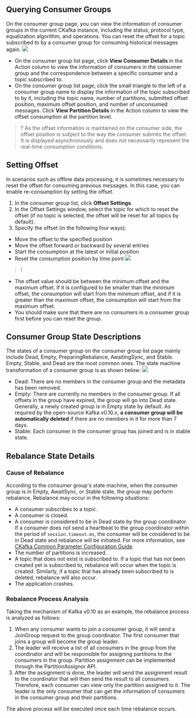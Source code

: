## Querying Consumer Groups
On the consumer group page, you can view the information of consumer groups in the current CKafka instance, including the status, protocol type, equalization algorithm, and operations. You can reset the offset for a topic subscribed to by a consumer group for consuming historical messages again.
![](https://main.qcloudimg.com/raw/cd3bc2bfb415909c6e666e5978ecc665.png)
- On the consumer group list page, click **View Consumer Details** in the Action column to view the information of consumers in the consumer group and the correspondence between a specific consumer and a topic subscribed to.
- On the consumer group list page, click the small triangle to the left of a consumer group name to display the information of the topic subscribed to by it, including the topic name, number of partitions, submitted offset position, maximum offset position, and number of unconsumed messages. Click **View Partition Details** in the Action column to view the offset consumption at the partition level.

>? As the offset information is maintained on the consumer side, the offset position is subject to the way the consumer submits the offset. It is displayed asynchronously and does not necessarily represent the real-time consumption conditions.

## Setting Offset 
In scenarios such as offline data processing, it is sometimes necessary to reset the offset for consuming previous messages. In this case, you can enable re-consumption by setting the offset.
1. In the consumer group list, click **Offset Settings**.
2. In the Offset Settings window, select the topic for which to reset the offset (if no topic is selected, the offset will be reset for all topics by default).
3. Specify the offset (in the following four ways):
 - Move the offset to the specified position
 - Move the offset forward or backward by several entries
 - Start the consumption at the latest or initial position
 - Reset the consumption position by time point
![](https://main.qcloudimg.com/raw/eaeeac6122be7335ba6d632aa940f5c4.png)

>!
- The offset value should be between the minimum offset and the maximum offset. If it is configured to be smaller than the minimum offset, the consumption will start from the minimum offset, and if it is greater than the maximum offset, the consumption will start from the maximum offset.
- You should make sure that there are no consumers in a consumer group first before you can reset the group.



## Consumer Group State Descriptions
The states of a consumer group on the consumer group list page mainly include Dead, Empty, PreparingRebalance, AwaitingSync, and Stable. Empty, Stable, and Dead are the most common ones. The state machine transformation of a consumer group is as shown below:
![](https://main.qcloudimg.com/raw/f35cb27ac35bef4628df17427e46c912.jpg)
- Dead: There are no members in the consumer group and the metadata has been removed.
- Empty: There are currently no members in the consumer group. If all offsets in the group have expired, the group will go into Dead state. Generally, a newly created group is in Empty state by default.
As required by the open-source Kafka v0.10.x, **a consumer group will be automatically deleted** if there are no members in it for more than 7 days.
- Stable: Each consumer in the consumer group has joined and is in stable state.

## Rebalance State Details
### Cause of Rebalance
According to the consumer group's state machine, when the consumer group is in Empty, AwaitSync, or Stable state, the group may perform rebalance. Rebalance may occur in the following situations:
- A consumer subscribes to a topic.
- A consumer is closed.
- A consumer is considered to be in Dead state by the group coordinator.
If a consumer does not send a heartbeat to the group coordinator within the period of `session.timeout.ms`, the consumer will be considered to be in Dead state and rebalance will be initiated. For more information, see [CKafka Common Parameter Configuration Guide](https://intl.cloud.tencent.com/document/product/597/31588).
- The number of partitions is increased.
- A topic that does not exist is subscribed to.
If a topic that has not been created yet is subscribed to, rebalance will occur when the topic is created. Similarly, if a topic that has already been subscribed to is deleted, rebalance will also occur.
- The application crashes.

### Rebalance Process Analysis
Taking the mechanism of Kafka v0.10 as an example, the rebalance process is analyzed as follows:
1. When any consumer wants to join a consumer group, it will send a JoinGroup request to the group coordinator. The first consumer that joins a group will become the group leader.
2. The leader will receive a list of all consumers in the group from the coordinator and will be responsible for assigning partitions to the consumers in the group. Partition assignment can be implemented through the PartitionAssignor API.
3. After the assignment is done, the leader will send the assignment result to the coordinator that will then send the result to all consumers.
Therefore, each consumer can view only the partition assigned to it. The leader is the only consumer that can get the information of consumers in the consumer group and their partitions.

The above process will be executed once each time rebalance occurs.

